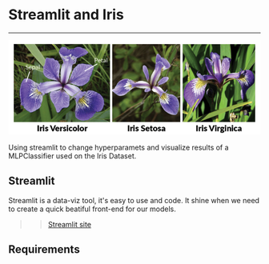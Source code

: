 # Streamlit and Iris
___

![iris](rsz_iris-machinelearning.png)

Using streamlit to change hyperparamets and visualize results of a MLPClassifier used on the Iris Dataset.

## Streamlit

Streamlit is a data-viz tool, it's easy to use and code. It shine when we need to create a quick beatiful front-end for our models.

>> [Streamlit site](https://www.streamlit.io/)

## Requirements

